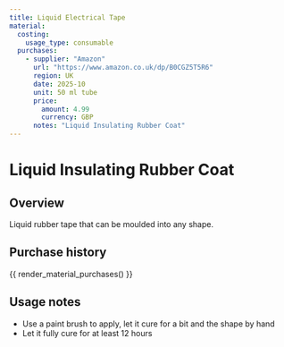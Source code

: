 ```yaml
---
title: Liquid Electrical Tape
material:
  costing:
    usage_type: consumable
  purchases:
    - supplier: "Amazon"
      url: "https://www.amazon.co.uk/dp/B0CGZ5T5R6"
      region: UK
      date: 2025-10
      unit: 50 ml tube
      price:
        amount: 4.99
        currency: GBP
      notes: "Liquid Insulating Rubber Coat"
---
```

# Liquid Insulating Rubber Coat

## Overview

Liquid rubber tape that can be moulded into any shape.

## Purchase history

{{ render_material_purchases() }}

## Usage notes
- Use a paint brush to apply, let it cure for a bit and the shape by hand
- Let it fully cure for at least 12 hours



